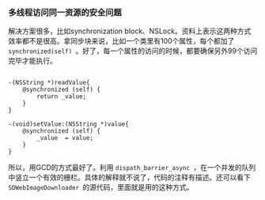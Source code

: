 ### 多线程访问同一资源的安全问题

解决方案很多，比如synchronization block、NSLock。资料上表示这两种方式效率都不是很高。拿同步块来说，比如一个类里有100个属性，每个都加了 `synchronized(self) `。好了，每一个属性的访问的时候，都要确保另外99个访问完毕才能执行。

```

-(NSString *)readValue{
    @synchronized (self) {
        return _value;
    }
}

-(void)setValue:(NSString *)value{
    @synchronized (self) {
        _value  = value;
    }
}
```

所以，用GCD的方式最好了。利用 `dispath_barrier_async `，在一个并发的队列中竖立一个有效的栅栏。具体的解释就不说了，代码的注释有描述。还可以看下 `SDWebImageDownloader `的源代码，里面就是用的这种方式。

